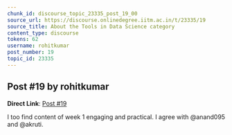 ```yaml
---
chunk_id: discourse_topic_23335_post_19_00
source_url: https://discourse.onlinedegree.iitm.ac.in/t/23335/19
source_title: About the Tools in Data Science category
content_type: discourse
tokens: 62
username: rohitkumar
post_number: 19
topic_id: 23335
---
```


## Post #19 by rohitkumar

**Direct Link**: [Post #19](https://discourse.onlinedegree.iitm.ac.in/t/23335/19)

I too find content of week 1 engaging and practical. I agree with @anand095 and @akruti.
